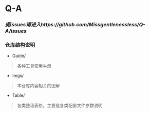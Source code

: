 # Q-A

### ***提issues请进入https://github.com/Missgentlenessless/Q-A/issues***

### 仓库结构说明

* Guide/
> 各种工具使用手册

* Imgs/
> 本仓库内容相关的图解

* Table/
> 各类整理表格，主要是各类配置文件参数说明
